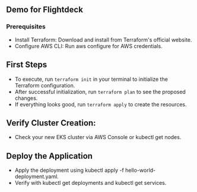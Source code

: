 ## Demo for Flightdeck

### Prerequisites
* Install Terraform: Download and install from Terraform's official website.
* Configure AWS CLI: Run aws configure for AWS credentials.

## First Steps
* To execute, run `terraform init` in your terminal to initialize the Terraform configuration.
* After successful initialization, run `terraform plan` to see the proposed changes.
* If everything looks good, run `terraform apply` to create the resources.

## Verify Cluster Creation:
* Check your new EKS cluster via AWS Console or kubectl get nodes.

## Deploy the Application
* Apply the deployment using kubectl apply -f hello-world-deployment.yaml.
* Verify with kubectl get deployments and kubectl get services.

